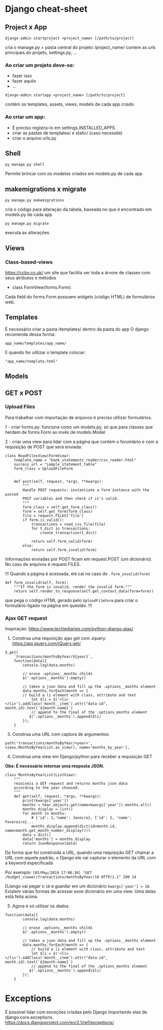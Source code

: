 # Django cheat-sheet

## Project x App
```
django-admin startproject <project_name> [/path/to/project]
```

cria o manage.py + pasta central do projeto /project_name/
contem as urls principais do projeto, settings.py, ...
### Ao criar um projeto deve-se:
- fazer isso
- fazer aquilo
- ...
```
django-admin startapp <project_name> [/path/to/project]
```
contém os templates, assets, views, models de cada app criado

### Ao criar um app:
- É preciso registra-lo em settings.INSTALLED_APPS
- criar as pastas de templates/ e static/ (caso necessite)
- criar o arquivo urls.py

## Shell
```
py manage.py shell
```
Permite brincar com os modelos criados em models.py de cada app

## makemigrations x migrate
```
py manage.py makemigrations
```
cria o código para alteração da tabela, baseada no que é encontrado em models.py de cada app
```
py manage.py migrate
```
executa as alterações

## Views
### Class-based-views
https://ccbv.co.uk/ um site que facilita ver toda a árvore de classes com seus atributos e métodos

- class FormView(forms.Form):

Cada field do forms.Form possuem widgets (código HTML) de formulários web.

## Templates
É necessário criar a pasta /templates/ dentro da pasta do app
O django recomenda dessa forma:

```app_name/templates/app_name/```

E quando for utilizar o template colocar:

```"app_name/template.html"```

## Models

## GET x POST


### Upload Files
Para trabalhar com importação de arquivos é preciso utilizar formulários.

1 - criar forms.py:
funciona como um models.py, só que para classes que herdam de forms.Form ao invés de models.Model

2 - criar uma view para lidar com a página que contém o forumlário e com a requisição de POST que será enviada:
```
class ReadFilesView(FormView):
    template_name = "bank_statements_reader/csv_reader.html"
    success_url = "sample_statement_table"
    form_class = UploadFileForm


    def post(self, request, *args, **kwargs):
        """
        Handle POST requests: instantiate a form instance with the passed
        POST variables and then check if it's valid.
        """
        form_class = self.get_form_class()
        form = self.get_form(form_class)
        file = request.FILES['file']
        if form.is_valid():
            transactions = read_csv_file(file)
            for t_dict in transactions:
                create_transaction(t_dict)

            return self.form_valid(form)
        else:
            return self.form_invalid(form)
```
Informações enviadas por POST ficam em request.POST (um dicionário).
No caso de arquivos é request.FILES.

!!!
Quando a página é acessada, ele cai no caso do ```.form_invalid(form)```
```
def form_invalid(self, form):
    """If the form is invalid, render the invalid form."""
    return self.render_to_response(self.get_context_data(form=form))
```
que pega o código HTML gerado pelo ```UploadFileForm``` para criar o 
formulário-ligado na página em questão.
!!!

### Ajax GET request
Inspiração: https://www.techiediaries.com/python-django-ajax/

1. Construa uma requisição ajax get com Jquery:
https://api.jquery.com/jQuery.get/
```
$.get(
    `transactions/monthsByYear/${year}`,
    function(data){
        console.log(data.months)

        // erase .options__months childs
        $('.options__months').empty()

        // takes a json data and fill up the .options__months element
        data.months.forEach(month => {
        // build a li element with class, attribute and text
            let $li = $('<li></li>').addClass('month__item').attr("data-id", month.id).text(`${month.name}`)
            // append to the final of the .options_months element
           $('.options__months').append($li)
        });
    }
```

3. Construa uma URL com captura de argumentos:
```
path('transactions/monthsByYear/<year>', views.MonthsByYearList.as_view(), name='months_by_year'),
```

4. Construa uma view em Django/python para receber a requisição GET

**Obs: É necessário retornar uma resposta JSON.**
```
class MonthsByYearList(ListView):
    """
    receiveis a GET request and returns months json data
    according to the year choosed.
    """
    def get(self, request, *args, **kwargs):
        print(kwargs['year'])
        months = Year.objects.get(name=kwargs['year']).months.all()
        months_display = list()
        for month in months:
            # {'id': 1,'name': Janeiro}, {'id': 2, 'name': Fevereiro}...
            months_display.append(dict(id=month.id, name=month.get_month_number_display()))
        data = dict()
        data['months'] = months_display
        return JsonResponse(data)
```
Da forma que foi construida a URL, quando uma requisição GET chamar a URL com aquele padrão,
o Django ele vai capturar o elemento da URL com a keyword especificada

Por exemplo: ```[05/May/2019 17:08:30] "GET /budget_viewer/transactions/monthsByYear/18 HTTP/1.1" 200 14```

DJango vai pegar o ```18``` e guardar em um dicionário ```kwargs['year'] = 18```. Existem várias formas de acessar esse
dicionário em uma view. Uma delas está feita acima.

5. Agora é só utilizar os dados.
```
function(data){
        console.log(data.months)

        // erase .options__months childs
        $('.options__months').empty()

        // takes a json data and fill up the .options__months element
        data.months.forEach(month => {
            // build a li element with class, attribute and text
            let $li = $('<li></li>').addClass('month__item').attr("data-id", month.id).text(`${month.name}`)
            // append to the final of the .options_months element
           $('.options__months').append($li)
        });
    }
```

# Exceptions
É possível lidar com exceções criadas pelo Django importando elas de django.core.exceptions.
https://docs.djangoproject.com/en/2.1/ref/exceptions/
